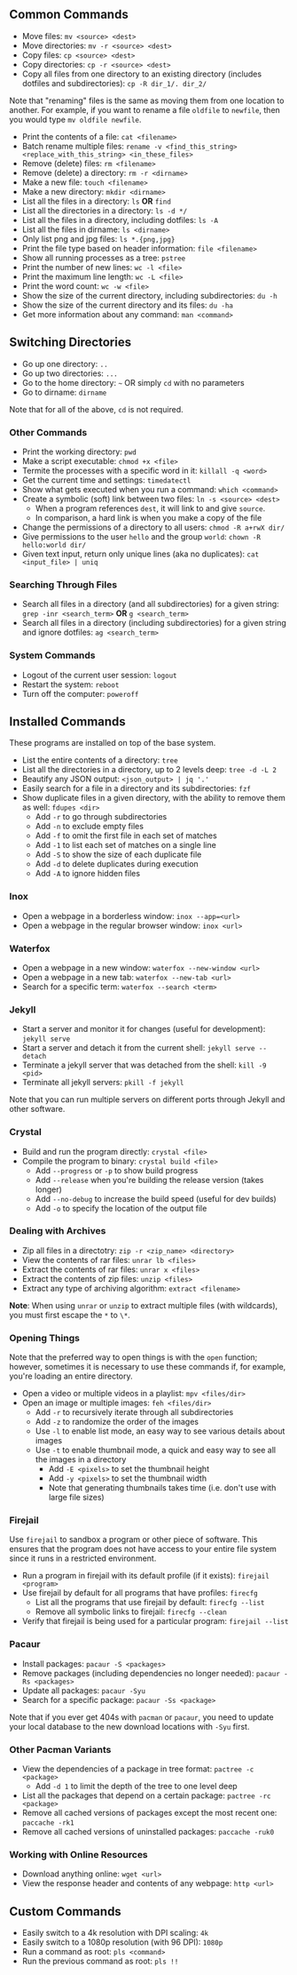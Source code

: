## Common Commands

- Move files: `mv <source> <dest>`
- Move directories: `mv -r <source> <dest>`
- Copy files: `cp <source> <dest>`
- Copy directories: `cp -r <source> <dest>`
- Copy all files from one directory to an existing directory (includes dotfiles and subdirectories): `cp -R dir_1/. dir_2/`

Note that "renaming" files is the same as moving them from one location to another. For example, if you want to rename a file `oldfile` to `newfile`, then you would type `mv oldfile newfile`.

- Print the contents of a file: `cat <filename>`
- Batch rename multiple files: `rename -v <find_this_string> <replace_with_this_string> <in_these_files>`
- Remove (delete) files: `rm <filename>`
- Remove (delete) a directory: `rm -r <dirname>`
- Make a new file: `touch <filename>`
- Make a new directory: `mkdir <dirname>`
- List all the files in a directory: `ls` **OR** `find`
- List all the directories in a directory: `ls -d */`
- List all the files in a directory, including dotfiles: `ls -A`
- List all the files in dirname: `ls <dirname>`
- Only list png and jpg files: `ls *.{png,jpg}`
- Print the file type based on header information: `file <filename>`
- Show all running processes as a tree: `pstree`
- Print the number of new lines: `wc -l <file>`
- Print the maximum line length: `wc -L <file>`
- Print the word count: `wc -w <file>`
- Show the size of the current directory, including subdirectories: `du -h`
- Show the size of the current directory and its files: `du -ha`
- Get more information about any command: `man <command>`

## Switching Directories

- Go up one directory: `..`
- Go up two directories: `...`
- Go to the home directory: `~` OR simply `cd` with no parameters
- Go to dirname: `dirname`

Note that for all of the above, `cd` is not required.

### Other Commands

- Print the working directory: `pwd`
- Make a script executable: `chmod +x <file>`
- Termite the processes with a specific word in it: `killall -q <word>`
- Get the current time and settings: `timedatectl`
- Show what gets executed when you run a command: `which <command>`
- Create a symbolic (soft) link between two files: `ln -s <source> <dest>`
    - When a program references `dest`, it will link to and give `source`.
    - In comparison, a hard link is when you make a copy of the file
- Change the permissions of a directory to all users: `chmod -R a+rwX dir/`
- Give permissions to the user `hello` and the group `world`: `chown -R hello:world dir/`
- Given text input, return only unique lines (aka no duplicates): `cat <input_file> | uniq`

### Searching Through Files

- Search all files in a directory (and all subdirectories) for a given string: `grep -inr <search_term>` **OR** `g <search_term>`
- Search all files in a directory (including subdirectories) for a given string and ignore dotfiles: `ag <search_term>`

### System Commands

- Logout of the current user session: `logout`
- Restart the system: `reboot`
- Turn off the computer: `poweroff`

## Installed Commands

These programs are installed on top of the base system.

- List the entire contents of a directory: `tree`
- List all the directories in a directory, up to 2 levels deep: `tree -d -L 2`
- Beautify any JSON output: `<json_output> | jq '.'`
- Easily search for a file in a directory and its subdirectories: `fzf`
- Show duplicate files in a given directory, with the ability to remove them as well: `fdupes <dir>`
    - Add `-r` to go through subdirectories
    - Add `-n` to exclude empty files
    - Add `-f` to omit the first file in each set of matches
    - Add `-1` to list each set of matches on a single line
    - Add `-S` to show the size of each duplicate file
    - Add `-d` to delete duplicates during execution
    - Add `-A` to ignore hidden files

### Inox

- Open a webpage in a borderless window: `inox --app=<url>`
- Open a webpage in the regular browser window: `inox <url>`

### Waterfox

- Open a webpage in a new window: `waterfox --new-window <url>`
- Open a webpage in a new tab: `waterfox --new-tab <url>`
- Search for a specific term: `waterfox --search <term>`

### Jekyll

- Start a server and monitor it for changes (useful for development): `jekyll serve`
- Start a server and detach it from the current shell: `jekyll serve --detach`
- Terminate a jekyll server that was detached from the shell: `kill -9 <pid>`
- Terminate all jekyll servers: `pkill -f jekyll`

Note that you can run multiple servers on different ports through Jekyll and other software.

### Crystal

- Build and run the program directly: `crystal <file>`
- Compile the program to binary: `crystal build <file>`
    - Add `--progress` or `-p` to show build progress
    - Add `--release` when you're building the release version (takes longer)
    - Add `--no-debug` to increase the build speed (useful for dev builds)
    - Add `-o` to specify the location of the output file

### Dealing with Archives

- Zip all files in a directotry: `zip -r <zip_name> <directory>`
- View the contents of rar files: `unrar lb <files>`
- Extract the contents of rar files: `unrar x <files>`
- Extract the contents of zip files: `unzip <files>`
- Extract any type of archiving algorithm: `extract <filename>`

**Note**: When using `unrar` or `unzip` to extract multiple files (with wildcards), you must first escape the `*` to `\*`.

### Opening Things

Note that the preferred way to open things is with the `open` function; however, sometimes it is necessary to use these commands if, for example, you're loading an entire directory.

- Open a video or multiple videos in a playlist: `mpv <files/dir>`
- Open an image or multiple images: `feh <files/dir>`
    - Add `-r` to recursively iterate through all subdirectories
    - Add `-z` to randomize the order of the images
    - Use `-l` to enable list mode, an easy way to see various details about images
    - Use `-t` to enable thumbnail mode, a quick and easy way to see all the images in a directory
        - Add `-E <pixels>` to set the thumbnail height
        - Add `-y <pixels>` to set the thumbnail width
        - Note that generating thumbnails takes time (i.e. don't use with large file sizes)

### Firejail

Use `firejail` to sandbox a program or other piece of software. This ensures that the program does not have access to your entire file system since it runs in a restricted environment.

- Run a program in firejail with its default profile (if it exists): `firejail <program>`
- Use firejail by default for all programs that have profiles: `firecfg`
    - List all the programs that use firejail by default: `firecfg --list`
    - Remove all symbolic links to firejail: `firecfg --clean`
- Verify that firejail is being used for a particular program: `firejail --list`

### Pacaur

- Install packages: `pacaur -S <packages>`
- Remove packages (including dependencies no longer needed): `pacaur -Rs <packages>`
- Update all packages: `pacaur -Syu`
- Search for a specific package: `pacaur -Ss <package>`

Note that if you ever get 404s with `pacman` or `pacaur`, you need to update your local database to the new download locations with `-Syu` first.

### Other Pacman Variants

- View the dependencies of a package in tree format: `pactree -c <package>`
    - Add `-d 1` to limit the depth of the tree to one level deep
- List all the packages that depend on a certain package: `pactree -rc <package>`
- Remove all cached versions of packages except the most recent one: `paccache -rk1`
- Remove all cached versions of uninstalled packages: `paccache -ruk0`

### Working with Online Resources

- Download anything online: `wget <url>`
- View the response header and contents of any webpage: `http <url>`

## Custom Commands

- Easily switch to a 4k resolution with DPI scaling: `4k`
- Easily switch to a 1080p resolution (with 96 DPI): `1080p`
- Run a command as root: `pls <command>`
- Run the previous command as root: `pls !!`

